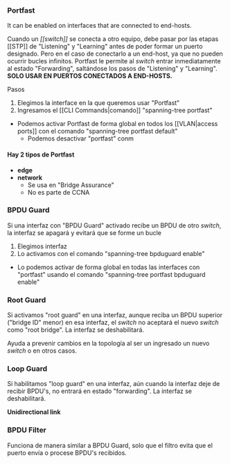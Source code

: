 
### Portfast

It can be enabled on interfaces that are connected to end-hosts.

Cuando un *[[switch]]* se conecta a otro equipo, debe pasar por las etapas [[STP]] de "Listening" y "Learning" antes de poder formar un puerto designado. Pero en el caso de conectarlo a un end-host, ya que no pueden ocurrir bucles infinitos.
Portfast le permite al *switch* entrar inmediatamente al estado "Forwarding", saltándose los pasos de "Listening" y "Learning".
**SOLO USAR EN PUERTOS CONECTADOS A END-HOSTS.**

Pasos
1. Elegimos la interface en la que queremos usar "Portfast"
2. Ingresamos el [[CLI Commands|comando]] "spanning-tree portfast"
- Podemos activar Portfast de forma global en todos los [[VLAN|access ports]] con el comando "spanning-tree portfast default"
	- Podemos desactivar "portfast" conm 
#### Hay 2 tipos de Portfast

- **edge**
- **network**
	- Se usa en "Bridge Assurance"
	- No es parte de CCNA

### BPDU Guard

Si una interfaz con "BPDU Guard"  activado recibe un BPDU de otro *switch*, la interfaz se apagará y evitará que se forme un bucle
1. Elegimos interfaz
2. Lo activamos con el comando "spanning-tree bpduguard enable"
- Lo podemos activar de forma global en todas las interfaces con "portfast" usando el comando "spanning-tree portfast bpduguard enable"

### Root Guard

Si activamos "root guard" en una interfaz, aunque reciba un BPDU superior ("bridge ID" menor) en esa interfaz, el *switch* no aceptará el nuevo *switch* como "root bridge". La interfaz se deshabilitará.

Ayuda a prevenir cambios en la topología al ser un ingresado un nuevo *switch* o en otros casos.

### Loop Guard

Si habilitamos "loop guard" en una interfaz, aún cuando la interfaz deje de recibir BPDU's, no entrará en estado "forwarding". La interfaz se deshabilitará.

**Unidirectional link**

### BPDU Filter

Funciona de manera similar a BPDU Guard, solo que el filtro evita que el puerto envía o procese BPDU's recibidos.